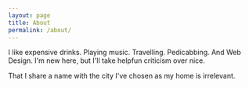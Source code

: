 ```yaml
---
layout: page
title: About
permalink: /about/
---
```


I like expensive drinks. Playing music. Travelling. Pedicabbing. And Web Design. I'm new here, but I'll take helpfun criticism over nice.

That I share a name with the city I've chosen as my home is irrelevant. 